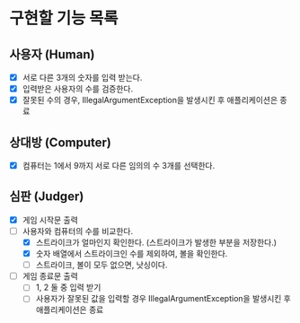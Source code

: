 # 구현할 기능 목록
## 사용자 (Human)
- [x] 서로 다른 3개의 숫자를 입력 받는다.
- [x] 입력받은 사용자의 수를 검증한다.
- [x] 잘못된 수의 경우, IllegalArgumentException을 발생시킨 후 애플리케이션은 종료

## 상대방 (Computer)
- [x] 컴퓨터는 1에서 9까지 서로 다른 임의의 수 3개를 선택한다.

## 심판 (Judger)
- [x] 게임 시작문 출력
- [ ] 사용자와 컴퓨터의 수를 비교한다.
  - [x] 스트라이크가 얼마인지 확인한다. (스트라이크가 발생한 부분을 저장한다.)
  - [x] 숫자 배열에서 스트라이크인 수를 제외하여, 볼을 확인한다.
  - [ ] 스트라이크, 볼이 모두 없으면, 낫싱이다.
- [ ] 게임 종료문 출력
  - [ ] 1, 2 둘 중 입력 받기
  - [ ] 사용자가 잘못된 값을 입력할 경우 IllegalArgumentException을 발생시킨 후 애플리케이션은 종료
